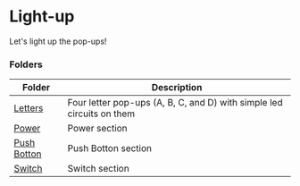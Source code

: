 # Light-up
Let's light up the pop-ups!

### Folders
Folder |Description 
------------ | ------------- 
[Letters](https://github.com/Ruhan-Yang/Light-up/tree/master/Letters)|Four letter pop-ups (A, B, C, and D) with simple led circuits on them 
[Power](https://github.com/Ruhan-Yang/Light-up/tree/master/Power) |Power section 
[Push Botton](https://github.com/Ruhan-Yang/Light-up/tree/master/Push%20Botton) |Push Botton section  
[Switch](https://github.com/Ruhan-Yang/Light-up/tree/master/Switch) |Switch section 
